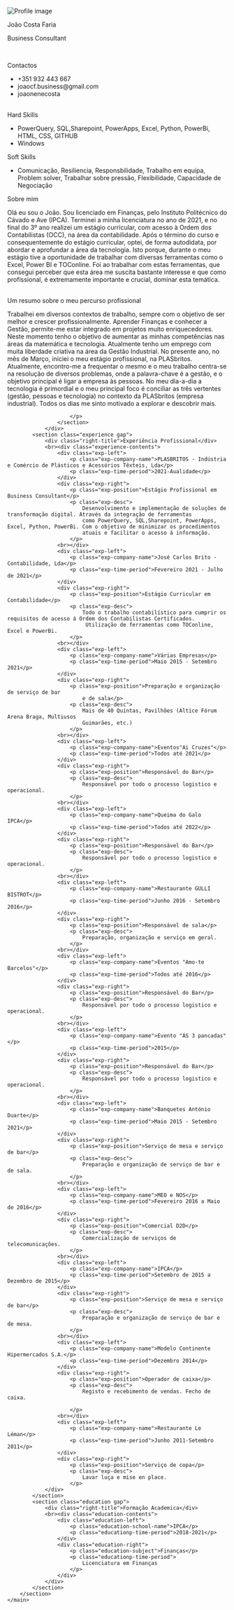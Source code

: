 <!DOCTYPE html>
<html lang="en">
<head>
    <meta charset="UTF-8">
    <meta http-equiv="X-UA-Compatible" content="IE=edge">
    <meta name="viewport" content="width=device-width, initial-scale=1.0">
    <!-- Google font  -->
    <link rel="preconnect" href="https://fonts.googleapis.com">
    <link rel="preconnect" href="https://fonts.gstatic.com" crossorigin>
    <link href="https://fonts.googleapis.com/css2?family=Roboto:ital,wght@0,100;0,300;0,400;0,700;1,100;1,300;1,400;1,700&display=swap" rel="stylesheet">
    <!-- font-awesome -->
    <link rel="stylesheet" href="https://cdnjs.cloudflare.com/ajax/libs/font-awesome/4.7.0/css/font-awesome.min.css">
    <link rel="stylesheet" href="style.css">
</head>
<body>
    <main class="resume-contents">
        <section class="left-section">
            <section class="left-section-content">
                <div class="profile">
                    <img class="profile-image" src="img/foto_CV.png" alt="Profile image">
                    <p class="name">João Costa Faria</p>
                    <p class="profession">Business Consultant</p><br>
                </div>
                <div class="contact-info">
                    <p class="left-title">Contactos</p>
                    <ul>
                        <li><i class="fa fa-phone"></i>+351 932 443 667</li>
                        <li><i class="fa fa-envelope"></i>joaocf.business@gmail.com</li>
                        <li><i class="fa fa-github"></i>joaonenecosta</li><br>
                    </ul>
                </div>
                <div class="contact-info">
                    <p class="left-title">Hard Skills</p>
                    <ul>
                        <li><i class=""></i>PowerQuery, SQL,Sharepoint, PowerApps, Excel, Python, PowerBi, HTML, CSS, GITHUB</li>
                        <li><i class="fa fa-desktop"></i>Windows</li>
                    <ul>    
                </div>
                <div class="contact-info">
                    <p class="left-title">Soft Skills</p>
                    <ul>
                        <li><i class=""></i>Comunicação, Resiliencia, Responsbilidade, Trabalho em equipa, Problem solver, Trabalhar sobre pressão, Flexibilidade, Capacidade de Negociação</li>
                    <ul>    
                </div>
            </section>
        </section>
        <section class="right-section">
            <div class="right-section-contents">          
            <section class="right-section">
                <div class="right-section-contents">
                    <section class="about gap">
                        <div class="right-title">Sobre mim</div>
                        <p class="about-me-contents">
                            Olá eu sou o João. Sou licenciado em Finanças, pelo Instituto Politécnico do Cávado e Ave (IPCA). Terminei a
                            minha licenciatura no ano de 2021, e no final do 3º ano realizei um estágio curricular, com
                            acesso à Ordem dos Contabilistas (OCC), na área da contabilidade. Após o término do
                            curso e consequentemente do estágio curricular, optei, de forma autodidata, por abordar e
                            aprofundar a área da tecnologia. Isto porque, durante o meu estágio tive a oportunidade
                            de trabalhar com diversas ferramentas como o Excel, Power BI e TOConline. Foi ao
                            trabalhar com estas ferramentas, que consegui perceber que esta área me suscita
                            bastante interesse e que como profissional, é extremamente importante e crucial, dominar
                            esta temática.<br>
                        <br><div class="right-title">Um resumo sobre o meu percurso profissional</div>
                        <p class="about-me-contents">
                            Trabalhei em diversos contextos de trabalho, sempre com o objetivo de ser melhor e
                            crescer profissionalmente. Aprender Finanças e conhecer a Gestão, permite-me estar
                            integrado em projetos muito enriquecedores. Neste momento tenho o objetivo de
                            aumentar as minhas competências nas áreas da matemática e tecnologia. Atualmente
                            tenho um emprego com muita liberdade criativa na área da Gestão Industrial. No presente ano, no mês de Março, iniciei o meu estágio profissional, na PLASbritos.
                            Atualmente, encontro-me a frequentar o mesmo e o meu trabalho centra-se na resolução
                            de diversos problemas, onde a palavra-chave é a gestão, e o objetivo principal é ligar a
                            empresa às pessoas. No meu dia-a-dia a tecnologia é primordial e o meu principal foco é
                            conciliar as três vertentes (gestão, pessoas e tecnologia) no contexto da PLASbritos
                            (empresa industrial).
                            Todos os dias me sinto motivado a explorar e descobrir mais.<br>

                        </p>
                    </section>
                </div>
            <section class="experience gap">
                <div class="right-title">Experiência Profissional</div>
                <br><div class="experience-contents">
                    <div class="exp-left">
                        <p class="exp-company-name">PLASBRITOS - Indústria e Comércio de Plásticos e Acessórios Têxteis, Lda</p>
                        <p class="exp-time-period">2021-Aualidade</p>
                    </div>
                    <div class="exp-right">
                        <p class="exp-position">Estágio Profissional em Business Consultant</p>
                        <p class="exp-desc">
                            Desenvolvimento e implementação de soluções de transformação digital. Através da integração de ferramentas 
                            como PowerQuery, SQL,Sharepoint, PowerApps, Excel, Python, PowerBi. Com o objetivo de minimizar os procedimentos 
                            atuais e facilitar o acesso á informação. 
                        </p>
                    <br></div>
                    <div class="exp-left">
                        <p class="exp-company-name">José Carlos Brito - Contabilidade, Lda</p>
                        <p class="exp-time-period">Fevereiro 2021 - Julho de 2021</p>
                    </div>
                    <div class="exp-right">
                        <p class="exp-position">Estágio Curricular em Contabilidade</p>
                        <p class="exp-desc">
                            Todo o trabalho contabilístico para cumprir os requisitos de acesso á Ordem dos Contabilistas Certificados.
                             Utilização de ferramentas como TOConline, Excel e PowerBi.
                        </p>
                    <br></div>
                    <div class="exp-left">
                        <p class="exp-company-name">Várias Empresas</p>
                        <p class="exp-time-period">Maio 2015 - Setembro 2021</p>
                    </div>
                    <div class="exp-right">
                        <p class="exp-position">Preparação e organização de serviço de bar
                            e de sala</p>
                        <p class="exp-desc">
                            Mais de 40 Quintas, Pavilhões (Altice Fórum Arena Braga, Multiusos
                            Guimarães, etc.)
                        </p>
                    <br></div>
                    <div class="exp-left">
                        <p class="exp-company-name">Eventos"Ai Cruzes"</p>
                        <p class="exp-time-period">Todos até 2021</p>
                    </div>
                    <div class="exp-right">
                        <p class="exp-position">Responsável do Bar</p>
                        <p class="exp-desc">
                            Responsável por todo o processo logistico e operacional.
                        </p>
                    <br></div>
                    <div class="exp-left">
                        <p class="exp-company-name">Queima do Galo IPCA</p>
                        <p class="exp-time-period">Todos até 2022</p>
                    </div>
                    <div class="exp-right">
                        <p class="exp-position">Responsável do Bar</p>
                        <p class="exp-desc">
                            Responsável por todo o processo logistico e operacional.
                        </p>
                    <br></div>
                    <div class="exp-left">
                        <p class="exp-company-name">Restaurante GULLI BISTROT</p>
                        <p class="exp-time-period">Junho 2016 - Setembro 2016</p>
                    </div>
                    <div class="exp-right">
                        <p class="exp-position">Responsável de sala</p>
                        <p class="exp-desc">
                            Preparação, organização e serviço em geral.
                        </p>
                    <br></div>
                    <div class="exp-left">
                        <p class="exp-company-name">Eventos "Amo-te Barcelos"</p>
                        <p class="exp-time-period">Todos até 2016</p>
                    </div>
                    <div class="exp-right">
                        <p class="exp-position">Responsável do Bar</p>
                        <p class="exp-desc">
                            Responsável por todo o processo logistico e operacional.
                        </p>
                    <br></div>
                    <div class="exp-left">
                        <p class="exp-company-name">Evento "ÁS 3 pancadas"</p>
                        <p class="exp-time-period">2015</p>
                    </div>
                    <div class="exp-right">
                        <p class="exp-position">Responsável do Bar</p>
                        <p class="exp-desc">
                            Responsável por todo o processo logistico e operacional.
                        </p>
                    <br></div>
                    <div class="exp-left">
                        <p class="exp-company-name">Banquetes António Duarte</p>
                        <p class="exp-time-period">Maio 2015 - Setembro 2021</p>
                    </div>
                    <div class="exp-right">
                        <p class="exp-position">Serviço de mesa e serviço de bar</p>
                        <p class="exp-desc">
                            Preparação e organização de serviço de bar e de sala.
                        </p>
                    <br></div>
                    <div class="exp-left">
                        <p class="exp-company-name">MEO e NOS</p>
                        <p class="exp-time-period">Fevereiro 2016 a Maio de 2016</p>
                    </div>
                    <div class="exp-right">
                        <p class="exp-position">Comercial D2D</p>
                        <p class="exp-desc">
                            Comercialização de serviços de telecomunicações.
                        </p>
                    <br></div>
                    <div class="exp-left">
                        <p class="exp-company-name">IPCA</p>
                        <p class="exp-time-period">Setembro de 2015 a Dezembro de 2015</p>
                    </div>
                    <div class="exp-right">
                        <p class="exp-position">Serviço de mesa e serviço de bar</p>
                        <p class="exp-desc">
                            Preparação e organização de serviço de bar e de mesa.
                        </p>
                    <br></div>
                    <div class="exp-left">
                        <p class="exp-company-name">Modelo Continente Hipermercados S.A.</p>
                        <p class="exp-time-period">Dezembro 2014</p>
                    </div>
                    <div class="exp-right">
                        <p class="exp-position">Operador de caixa</p>
                        <p class="exp-desc">
                            Registo e recebimento de vendas. Fecho de caixa.

                        </p>
                    <br></div>
                    <div class="exp-left">
                        <p class="exp-company-name">Restaurante Le Léman</p>
                        <p class="exp-time-period">Junho 2011-Setembro 2011</p>
                    </div>
                    <div class="exp-right">
                        <p class="exp-position">Serviço de copa</p>
                        <p class="exp-desc">
                            Lavar luça e mise en place.
                        </p>
                </div>
            </section>
            <section class="education gap">
                <div class="right-title">Formação Academica</div>
                <br><div class="education-contents">
                    <div class="education-left">
                        <p class="education-school-name">IPCA</p>
                        <p class="educationp-time-period">2018-2021</p>
                    </div>
                    <div class="education-right">
                        <p class="education-subject">Finanças</p>
                        <p class="educationp-time-period">
                            Licenciatura em Finanças
                        </p>                       
                    </div>
                </div>
            </section>
        </section>
    </main>
</body>
</html>
